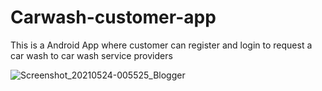 # Carwash-customer-app
This is a Android App where customer can register and login to request a car wash to car wash service providers

![Screenshot_20210524-005525_Blogger](https://user-images.githubusercontent.com/75149500/119279391-bb7bcb00-bc2b-11eb-90a2-a2ea07a42235.jpg)
